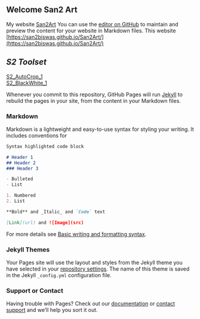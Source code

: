 ## Welcome San2 Art

My website [San2Art](https://www.san2.co.in/)
You can use the [editor on GitHub](https://github.com/San2biswas/San2Art/edit/main/README.md) to maintain and preview the content for your website in Markdown files.
This website [https://san2biswas.github.io/San2Art/](https://san2biswas.github.io/San2Art/)



## **_S2 Toolset_**



[S2_AutoCrop_1](https://github.com/San2biswas/San2Art/blob/main/S2_AutoCrop_1)<br>
[S2_BlackWhite_1](https://github.com/San2biswas/San2Art/blob/main/S2_BlackWhite_1)<br>




Whenever you commit to this repository, GitHub Pages will run [Jekyll](https://jekyllrb.com/) to rebuild the pages in your site, from the content in your Markdown files.

### Markdown

Markdown is a lightweight and easy-to-use syntax for styling your writing. It includes conventions for

```markdown
Syntax highlighted code block

# Header 1
## Header 2
### Header 3

- Bulleted
- List

1. Numbered
2. List

**Bold** and _Italic_ and `Code` text

[Link](url) and ![Image](src)
```

For more details see [Basic writing and formatting syntax](https://docs.github.com/en/github/writing-on-github/getting-started-with-writing-and-formatting-on-github/basic-writing-and-formatting-syntax).

### Jekyll Themes

Your Pages site will use the layout and styles from the Jekyll theme you have selected in your [repository settings](https://github.com/San2biswas/San2Art/settings/pages). The name of this theme is saved in the Jekyll `_config.yml` configuration file.



### Support or Contact

Having trouble with Pages? Check out our [documentation](https://docs.github.com/categories/github-pages-basics/) or [contact support](https://support.github.com/contact) and we’ll help you sort it out.

